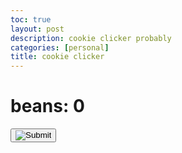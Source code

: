 ```yaml
---
toc: true
layout: post
description: cookie clicker probably 
categories: [personal]
title: cookie clicker
---
```


<html>
<h1>beans: <b id="beanCount">0</b></h1>
<button onclick="addBeans()"> <input name="beancan" type="Image" src="{{site.basseurll}}/images/beancan.png"> </button>
<script>
    var beans = 0
    function addBeans() {
         beans += 1
    document.getElementById('beanCount').innerHTML = beans
        
    }


 
  
    
</script>
</html>


<!---
<html>
<h1>Cookies: <b id="cookieCount">0</b></h1>
<button onclick="addCookie()">theoretical cookie</button>
<script>
    var cookies = 0
    function addCookie() {
        cookies += 1
        document.getElementById('cookieCount').innerHTML = Cookies
    }
</script>
</html>



--->





